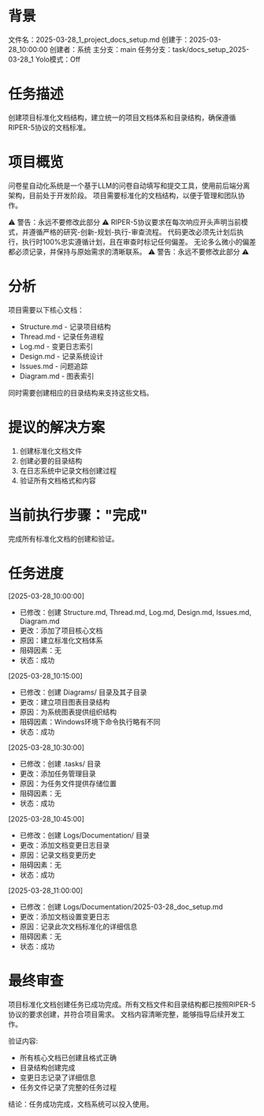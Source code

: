 # 背景
文件名：2025-03-28_1_project_docs_setup.md
创建于：2025-03-28_10:00:00
创建者：系统
主分支：main
任务分支：task/docs_setup_2025-03-28_1
Yolo模式：Off

# 任务描述
创建项目标准化文档结构，建立统一的项目文档体系和目录结构，确保遵循RIPER-5协议的文档标准。

# 项目概览
问卷星自动化系统是一个基于LLM的问卷自动填写和提交工具，使用前后端分离架构，目前处于开发阶段。
项目需要标准化的文档结构，以便于管理和团队协作。

⚠️ 警告：永远不要修改此部分 ⚠️
RIPER-5协议要求在每次响应开头声明当前模式，并遵循严格的研究-创新-规划-执行-审查流程。
代码更改必须先计划后执行，执行时100%忠实遵循计划，且在审查时标记任何偏差。
无论多么微小的偏差都必须记录，并保持与原始需求的清晰联系。
⚠️ 警告：永远不要修改此部分 ⚠️

# 分析
项目需要以下核心文档：
- Structure.md - 记录项目结构
- Thread.md - 记录任务进程
- Log.md - 变更日志索引
- Design.md - 记录系统设计
- Issues.md - 问题追踪
- Diagram.md - 图表索引

同时需要创建相应的目录结构来支持这些文档。

# 提议的解决方案
1. 创建标准化文档文件
2. 创建必要的目录结构
3. 在日志系统中记录文档创建过程
4. 验证所有文档格式和内容

# 当前执行步骤："完成"
完成所有标准化文档的创建和验证。

# 任务进度

[2025-03-28_10:00:00]
- 已修改：创建 Structure.md, Thread.md, Log.md, Design.md, Issues.md, Diagram.md
- 更改：添加了项目核心文档
- 原因：建立标准化文档体系
- 阻碍因素：无
- 状态：成功

[2025-03-28_10:15:00]
- 已修改：创建 Diagrams/ 目录及其子目录
- 更改：建立项目图表目录结构
- 原因：为系统图表提供组织结构
- 阻碍因素：Windows环境下命令执行略有不同
- 状态：成功

[2025-03-28_10:30:00]
- 已修改：创建 .tasks/ 目录
- 更改：添加任务管理目录
- 原因：为任务文件提供存储位置
- 阻碍因素：无
- 状态：成功

[2025-03-28_10:45:00]
- 已修改：创建 Logs/Documentation/ 目录
- 更改：添加文档变更日志目录
- 原因：记录文档变更历史
- 阻碍因素：无
- 状态：成功

[2025-03-28_11:00:00]
- 已修改：创建 Logs/Documentation/2025-03-28_doc_setup.md
- 更改：添加文档设置变更日志
- 原因：记录此次文档标准化的详细信息
- 阻碍因素：无
- 状态：成功

# 最终审查
项目标准化文档创建任务已成功完成。所有文档文件和目录结构都已按照RIPER-5协议的要求创建，并符合项目需求。
文档内容清晰完整，能够指导后续开发工作。

验证内容:
- 所有核心文档已创建且格式正确
- 目录结构创建完成
- 变更日志记录了详细信息
- 任务文件记录了完整的任务过程

结论：任务成功完成，文档系统可以投入使用。 